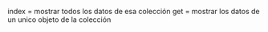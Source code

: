 index = mostrar todos los datos de esa colección
get = mostrar los datos de un unico objeto de la colección

